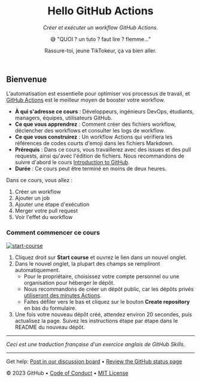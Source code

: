 <header>

# Hello GitHub Actions

_Créer et exécuter un workflow GitHub Actions._


😅 "QUOI ? un tuto ? faut lire ? flemme..."

Rassure-toi, jeune TikTokeur, ça va bien aller.
</header>

## Bienvenue

L'automatisation est essentielle pour optimiser vos processus de travail, et [GitHub Actions](https://docs.github.com/actions) est le meilleur moyen de booster votre workflow.

- **À qui s'adresse ce cours** : Développeurs, ingénieurs DevOps, étudiants, managers, équipes, utilisateurs GitHub.
- **Ce que vous apprendrez** : Comment créer des fichiers workflow, déclencher des workflows et consulter les logs de workflow.
- **Ce que vous construirez** : Un workflow Actions qui vérifiera les références de codes courts d'emoji dans les fichiers Markdown.
- **Prérequis** : Dans ce cours, vous travaillerez avec des issues et des pull requests, ainsi qu'avec l'édition de fichiers. Nous recommandons de suivre d'abord le cours [Introduction to GitHub](https://github.com/skills/introduction-to-github).
- **Durée** : Ce cours peut être terminé en moins de deux heures.

Dans ce cours, vous allez :

1. Créer un workflow
2. Ajouter un job
3. Ajouter une étape d'exécution
4. Merger votre pull request
5. Voir l'effet du workflow

### Comment commencer ce cours

[![start-course](https://user-images.githubusercontent.com/1221423/235727646-4a590299-ffe5-480d-8cd5-8194ea184546.svg)](https://github.com/new?template_owner=DocteurSEO&template_name=skills-hello-github-actions&owner=%40me&name=skills-hello-github-actions&description=My+clone+repository&visibility=public)



1. Cliquez droit sur **Start course** et ouvrez le lien dans un nouvel onglet.
2. Dans le nouvel onglet, la plupart des champs se rempliront automatiquement.
   - Pour le propriétaire, choisissez votre compte personnel ou une organisation pour héberger le dépôt.
   - Nous recommandons de créer un dépôt public, car les dépôts privés [utiliseront des minutes Actions](https://docs.github.com/en/billing/managing-billing-for-github-actions/about-billing-for-github-actions).
   - Faites défiler vers le bas et cliquez sur le bouton **Create repository** en bas du formulaire.
3. Une fois votre nouveau dépôt créé, attendez environ 20 secondes, puis actualisez la page. Suivez les instructions étape par étape dans le README du nouveau dépôt.

---

*Ceci est une traduction française d'un exercice anglais de GitHub Skills.*

<footer>

---

Get help: [Post in our discussion board](https://github.com/orgs/skills/discussions/categories/hello-github-actions) &bull; [Review the GitHub status page](https://www.githubstatus.com/)

&copy; 2023 GitHub &bull; [Code of Conduct](https://www.contributor-covenant.org/version/2/1/code_of_conduct/code_of_conduct.md) &bull; [MIT License](https://gh.io/mit)

</footer>